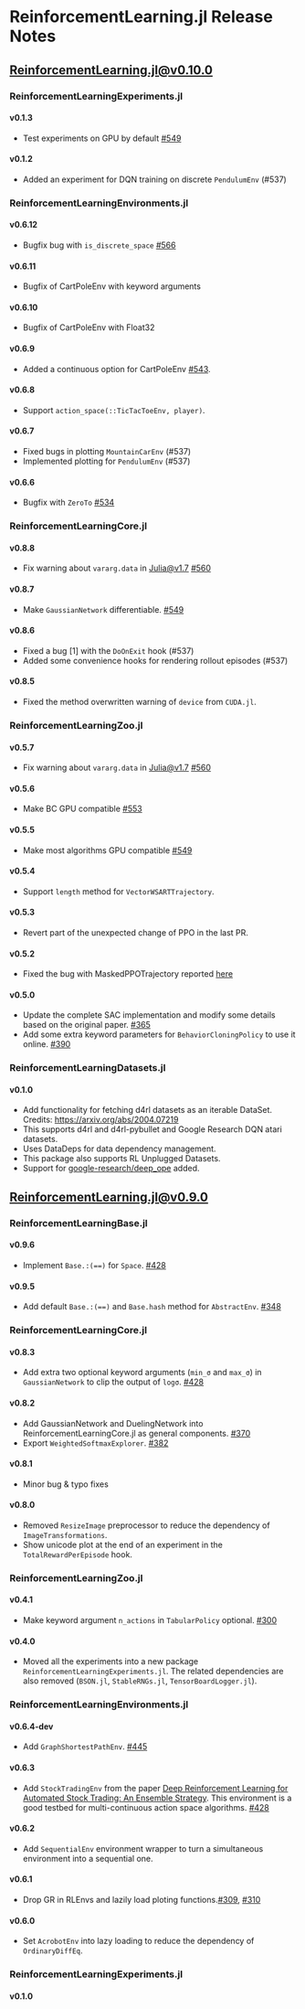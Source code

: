 # ReinforcementLearning.jl Release Notes

## ReinforcementLearning.jl@v0.10.0

### ReinforcementLearningExperiments.jl

#### v0.1.3

- Test experiments on GPU by default [#549](https://github.com/JuliaReinforcementLearning/ReinforcementLearning.jl/pull/549)

#### v0.1.2

- Added an experiment for DQN training on discrete `PendulumEnv` (#537)

### ReinforcementLearningEnvironments.jl

#### v0.6.12

- Bugfix bug with `is_discrete_space` [#566](https://github.com/JuliaReinforcementLearning/ReinforcementLearning.jl/issues/566)

#### v0.6.11

- Bugfix of CartPoleEnv with keyword arguments

#### v0.6.10

- Bugfix of CartPoleEnv with Float32

#### v0.6.9

- Added a continuous option for CartPoleEnv [#543](https://github.com/JuliaReinforcementLearning/ReinforcementLearning.jl/pull/543).

#### v0.6.8

- Support `action_space(::TicTacToeEnv, player)`.

#### v0.6.7

- Fixed bugs in plotting `MountainCarEnv` (#537)
- Implemented plotting for `PendulumEnv` (#537)

#### v0.6.6

- Bugfix with `ZeroTo` [#534](https://github.com/JuliaReinforcementLearning/ReinforcementLearning.jl/pull/534)

### ReinforcementLearningCore.jl

#### v0.8.8

- Fix warning about `vararg.data` in Julia@v1.7 [#560](https://github.com/JuliaReinforcementLearning/ReinforcementLearning.jl/pull/560)

#### v0.8.7

- Make `GaussianNetwork` differentiable. [#549](https://github.com/JuliaReinforcementLearning/ReinforcementLearning.jl/pull/549)

#### v0.8.6

- Fixed a bug [1] with the `DoOnExit` hook (#537)
- Added some convenience hooks for rendering rollout episodes (#537)

#### v0.8.5

- Fixed the method overwritten warning of `device` from `CUDA.jl`.

### ReinforcementLearningZoo.jl

#### v0.5.7

- Fix warning about `vararg.data` in Julia@v1.7 [#560](https://github.com/JuliaReinforcementLearning/ReinforcementLearning.jl/pull/560)

#### v0.5.6

- Make BC GPU compatible [#553](https://github.com/JuliaReinforcementLearning/ReinforcementLearning.jl/pull/553)

#### v0.5.5

- Make most algorithms GPU compatible [#549](https://github.com/JuliaReinforcementLearning/ReinforcementLearning.jl/pull/549)

#### v0.5.4

- Support `length` method for `VectorWSARTTrajectory`.

#### v0.5.3

- Revert part of the unexpected change of PPO in the last PR.

#### v0.5.2

- Fixed the bug with MaskedPPOTrajectory reported [here](https://discourse.julialang.org/t/using-ppopolicy-with-custom-environment-with-action-masking-in-reinforcementlearning-jl/69625/6)

#### v0.5.0

- Update the complete SAC implementation and modify some details based on the
  original paper. [#365](https://github.com/JuliaReinforcementLearning/ReinforcementLearning.jl/pull/365)
- Add some extra keyword parameters for `BehaviorCloningPolicy` to use it
  online. [#390](https://github.com/JuliaReinforcementLearning/ReinforcementLearning.jl/pull/390)

### ReinforcementLearningDatasets.jl

#### v0.1.0

- Add functionality for fetching d4rl datasets as an iterable DataSet. Credits: https://arxiv.org/abs/2004.07219
- This supports d4rl and d4rl-pybullet and Google Research DQN atari datasets.
- Uses DataDeps for data dependency management.
- This package also supports RL Unplugged Datasets.
- Support for [google-research/deep_ope](https://github.com/google-research/deep_ope) added.

## ReinforcementLearning.jl@v0.9.0

### ReinforcementLearningBase.jl

#### v0.9.6

- Implement `Base.:(==)` for `Space`. [#428](https://github.com/JuliaReinforcementLearning/ReinforcementLearning.jl/pull/428)

#### v0.9.5

- Add default `Base.:(==)` and `Base.hash` method for `AbstractEnv`. [#348](https://github.com/JuliaReinforcementLearning/ReinforcementLearning.jl/pull/348)

### ReinforcementLearningCore.jl

#### v0.8.3

- Add extra two optional keyword arguments (`min_σ` and `max_σ`) in
  `GaussianNetwork` to clip the output of `logσ`. [#428](https://github.com/JuliaReinforcementLearning/ReinforcementLearning.jl/pull/428)

#### v0.8.2

- Add GaussianNetwork and DuelingNetwork into ReinforcementLearningCore.jl as general components. [#370](https://github.com/JuliaReinforcementLearning/ReinforcementLearning.jl/pull/370)
- Export `WeightedSoftmaxExplorer`.
  [#382](https://github.com/JuliaReinforcementLearning/ReinforcementLearning.jl/pull/382)

#### v0.8.1

- Minor bug & typo fixes

#### v0.8.0

- Removed `ResizeImage` preprocessor to reduce the dependency of `ImageTransformations`. 
- Show unicode plot at the end of an experiment in the `TotalRewardPerEpisode` hook.

### ReinforcementLearningZoo.jl

#### v0.4.1

- Make keyword argument `n_actions` in `TabularPolicy` optional. [#300](https://github.com/JuliaReinforcementLearning/ReinforcementLearning.jl/pull/300)

#### v0.4.0

- Moved all the experiments into a new package `ReinforcementLearningExperiments.jl`. The related dependencies are also removed (`BSON.jl`, `StableRNGs.jl`, `TensorBoardLogger.jl`).

### ReinforcementLearningEnvironments.jl

#### v0.6.4-dev

- Add `GraphShortestPathEnv`. [#445](https://github.com/JuliaReinforcementLearning/ReinforcementLearning.jl/pull/445)

#### v0.6.3

- Add `StockTradingEnv` from the paper [Deep Reinforcement Learning for
  Automated Stock Trading: An Ensemble
  Strategy](https://github.com/AI4Finance-LLC/Deep-Reinforcement-Learning-for-Automated-Stock-Trading-Ensemble-Strategy-ICAIF-2020).
  This environment is a good testbed for multi-continuous action space
  algorithms. [#428](https://github.com/JuliaReinforcementLearning/ReinforcementLearning.jl/pull/428)

#### v0.6.2

- Add `SequentialEnv` environment wrapper to turn a simultaneous environment
  into a sequential one.

#### v0.6.1

- Drop GR in RLEnvs and lazily load ploting functions.[#309](https://github.com/JuliaReinforcementLearning/ReinforcementLearning.jl/pull/309), [#310](https://github.com/JuliaReinforcementLearning/ReinforcementLearning.jl/pull/310)

#### v0.6.0

- Set `AcrobotEnv` into lazy loading to reduce the dependency of `OrdinaryDiffEq`.

### ReinforcementLearningExperiments.jl

#### v0.1.0
